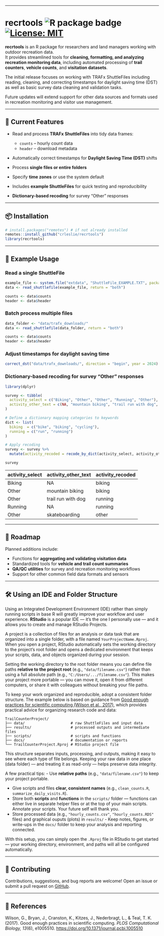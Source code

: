 ------------------------------------------------------------------------

# recrtools <img src="https://img.shields.io/badge/R-package-orange" alt="R package badge"/>   [![License: MIT](https://img.shields.io/badge/License-MIT-yellow.svg)](LICENSE.md)

**recrtools** is an R package for researchers and land managers working with outdoor recreation data.\
It provides streamlined tools for **cleaning, formatting, and analyzing recreation monitoring data**, including automated processing of **trail counters**, **vehicle counts**, and **visitation datasets**.

The initial release focuses on working with TRAFx ShuttleFiles including reading, cleaning, and correcting timestamps for daylight saving time (DST) as well as basic survey data cleaning and validation tasks.

Future updates will extend support for other data sources and formats used in recreation monitoring and visitor use management.

------------------------------------------------------------------------

## 🚀 Current Features

-   Read and process **TRAFx ShuttleFiles** into tidy data frames:

    -   `counts` – hourly count data
    -   `header` – download metadata

-   Automatically correct timestamps for **Daylight Saving Time (DST)** shifts

-   Process **single files or entire folders**

-   Specify **time zones** or use the system default

-   Includes **example ShuttleFiles** for quick testing and reproducibility

-   **Dictionary-based recoding** for survey “Other” responses

------------------------------------------------------------------------

## 📦 Installation

``` r
# install.packages("remotes") # if not already installed
remotes::install_github("crleslie/recrtools")
library(recrtools)
```

------------------------------------------------------------------------

## 📝 Example Usage

### Read a single ShuttleFile

``` r
example_file <- system.file("extdata", "ShuttleFile_EXAMPLE.TXT", package = "recrtools")
data <- read_shuttlefile(example_file, return = "both")

counts <- data$counts
header <- data$header
```

### Batch process multiple files

``` r
data_folder <- "data/trafx_downloads/"
data <- read_shuttlefile(data_folder, return = "both")

counts <- data$counts
header <- data$header
```

### Adjust timestamps for daylight saving time

``` r
correct_dst("data/trafx_downloads/", direction = "begin", year = 2024)
```

### Dictionary-based recoding for survey “Other” responses

``` r
library(dplyr)

survey <- tibble(
  activity_select = c("Biking", "Other", "Other", "Running", "Other"),
  activity_other_text = c(NA, "mountain biking", "trail run with dog", NA, "skateboarding")
)

# Define a dictionary mapping categories to keywords
dict <- list(
  biking  = c("bike", "biking", "cycling"),
  running = c("run", "running")
)

# Apply recoding
survey <- survey %>%
  mutate(activity_recoded = recode_by_dict(activity_select, activity_other_text, dict))

survey
```

| activity_select | activity_other_text | activity_recoded |
|-----------------|---------------------|------------------|
| Biking          | NA                  | biking           |
| Other           | mountain biking     | biking           |
| Other           | trail run with dog  | running          |
| Running         | NA                  | running          |
| Other           | skateboarding       | other            |

------------------------------------------------------------------------

## 🧭 Roadmap

Planned additions include:

-   Functions for **aggregating and validating visitation data**
-   Standardized tools for **vehicle and trail count summaries**
-   **QA/QC utilities** for survey and recreation monitoring workflows
-   Support for other common field data formats and sensors

------------------------------------------------------------------------

## 🛠 Using an IDE and Folder Structure

Using an Integrated Development Environment (IDE) rather than simply running scripts in base R will greatly improve your workflow and user experience. **RStudio** is a popular IDE — it’s the one I personally use — and it allows you to create and manage RStudio Projects.

A project is a collection of files for an analysis or data task that are organized into a single folder, with a file named `YourProjectName.Rproj`. When you open a project, RStudio automatically sets the working directory to the project’s root folder and opens a dedicated environment that keeps your scripts, data, and objects organized during your session.

Setting the working directory to the root folder means you can define file paths **relative to the project root** (e.g., `"data/filename.csv"`) rather than using a full absolute path (e.g., `"C:/Users/.../filename.csv"`). This makes your project more portable — you can move it, open it from different computers, or share it with colleagues without breaking your file paths.

To keep your work organized and reproducible, adopt a consistent folder structure. The example below is based on guidance from [Good enough practices for scientific computing (Wilson et al., 2017)](https://journals.plos.org/ploscompbiol/article?id=10.1371/journal.pcbi.1005510), which provides practical advice for organizing research code and data:

```         
TrailCounterProject/
├── data/                     # raw ShuttleFiles and input data
├── results/                  # processed outputs and intermediate files
├── scripts/                  # scripts and functions
├── docs/                     # documentation or reports
└── TrailCounterProject.Rproj # RStudio project file
```

This structure separates inputs, processing, and outputs, making it easy to see where each type of file belongs. Keeping your raw data in one place (data folder) — and treating it as read-only — helps preserve data integrity.

A few practical tips: - Use **relative paths** (e.g., `"data/filename.csv"`) to keep your project portable.

-   Give scripts and files **clear, consistent names** (e.g., `clean_counts.R`, `summarize_daily_visits.R`).
-   Store both **scripts** and **functions** in the `scripts/` folder — functions can either live in separate helper files or at the top of your main scripts. Annotate your scripts. Your future self will thank you.
-   Store processed data (e.g., `"hourly_counts.csv"`, `"hourly_counts.RDS"` files) and graphical ouputs (plots) in `results/` - Keep notes, figures, or write-ups in the `docs/` folder to keep your analysis and reporting connected.

With this setup, you can simply open the `.Rproj` file in RStudio to get started — your working directory, environment, and paths will all be configured automatically.

------------------------------------------------------------------------

## 🤝 Contributing

Contributions, suggestions, and bug reports are welcome! Open an issue or submit a pull request on [GitHub](https://github.com/crleslie/recrtools).

------------------------------------------------------------------------

## 📄 References

Wilson, G., Bryan, J., Cranston, K., Kitzes, J., Nederbragt, L., & Teal, T. K. (2017). Good enough practices in scientific computing. *PLOS Computational Biology, 13*(6), e1005510. <https://doi.org/10.1371/journal.pcbi.1005510>
